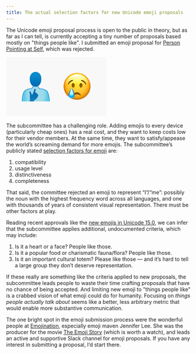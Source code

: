 ```yaml
---
title: The actual selection factors for new Unicode emoji proposals
---
```


The Unicode emoji proposal process is open to the public in theory, but as far as I can tell, is currently accepting a tiny number of proposals based mostly on "things people like". I submitted an emoji proposal for [Person Pointing at Self](https://drive.google.com/file/d/1y-aO0tl6LnSpHavLnpESRt6h5Idz4K0_/view?usp=sharing), which was rejected.

![](/images/2023/01/meSad.png)

The subcommittee has a challenging role. Adding emojis to every device (particularly cheap ones) has a real cost, and they want to keep costs low for their vendor members. At the same time, they want to satisfy/appease the world’s screaming demand for more emojis. The subcommittee’s publicly stated [selection factors for emoji](http://unicode.org/emoji/proposals.html#selection_factors) are:

1. compatibility
2. usage level
3. distinctiveness
4. completeness

That said, the committee rejected an emoji to represent “I”/“me”: possibly the noun with the highest frequency word across all languages, and one with thousands of years of consistent visual representation. There must be other factors at play.

Reading recent approvals like the [new emojis in Unicode 15.0](https://blog.emojipedia.org/whats-new-in-unicode-15-0/), we can infer that the subcommittee applies additional, undocumented criteria, which may include:

1. Is it a heart or a face? People like those.
2. Is it a popular food or charismatic fauna/flora? People like those.
3. Is it an important cultural totem? Please like those — and it’s hard to tell a large group they don’t deserve representation.

If these really are something like the criteria applied to new proposals, the subcommittee leads people to waste their time crafting proposals that have no chance of being accepted. And limiting new emoji to "things people like" is a crabbed vision of what emoji could do for humanity. Focusing on _things people actually talk about_ seems like a better, less arbitrary metric that would enable more substantive communication.

The one bright spot in the emoji submission process were the wonderful people at [Emojination](https://www.emojination.org/), especially emoji maven Jennifer Lee. She was the producer for the movie [The Emoji Story](https://www.theemojistory.com/) (which is worth a watch), and leads an active and supportive Slack channel for emoji proposals. If you have any interest in submitting a proposal, I’d start there.
